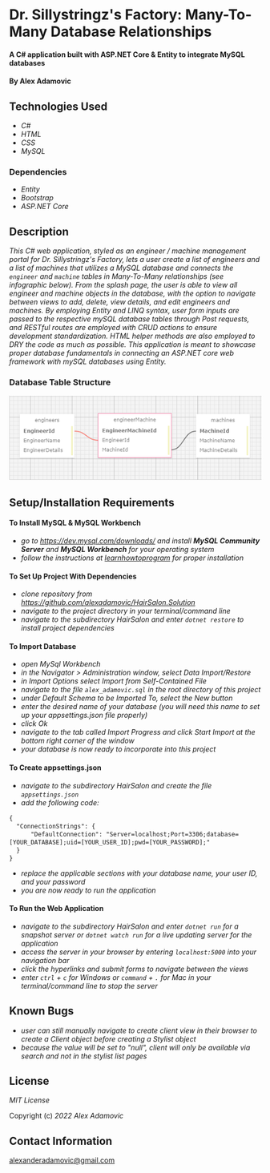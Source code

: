 # Dr. Sillystringz's Factory: Many-To-Many Database Relationships

#### A C# application built with ASP.NET Core & Entity to integrate MySQL databases

#### By Alex Adamovic

## Technologies Used

* _C#_
* _HTML_
* _CSS_
* _MySQL_

### Dependencies

* _Entity_
* _Bootstrap_
* _ASP.NET Core_

## Description

_This C# web application, styled as an engineer / machine management portal for Dr. Sillystringz's Factory, lets a user create a list of engineers and a list of machines that utilizes a MySQL database and connects the ```engineer``` and ```machine``` tables in Many-To-Many relationships (see infographic below). From the splash page, the user is able to view all engineer and machine objects in the database, with the option to navigate between views to add, delete, view details, and edit engineers and machines. By employing Entity and LINQ syntax, user form inputs are passed to the respective mySQL database tables through Post requests, and RESTful routes are employed with CRUD actions to ensure development standardization. HTML helper methods are also employed to DRY the code as much as possible. This application is meant to showcase proper database fundamentals in connecting an ASP.NET core web framework with mySQL databases using Entity._

### Database Table Structure

![image](Factory/wwwroot/img/engineer_machine.png)

## Setup/Installation Requirements

#### To Install MySQL & MySQL Workbench

* _go to https://dev.mysql.com/downloads/ and install **MySQL Community Server** and **MySQL Workbench** for your operating system_
* _follow the instructions at [learnhowtoprogram](https://www.learnhowtoprogram.com/c-and-net/getting-started-with-c/installing-and-configuring-mysql) for proper installation_

#### To Set Up Project With Dependencies

* _clone repository from https://github.com/alexadamovic/HairSalon.Solution_
* _navigate to the project directory in your terminal/command line_
* _navigate to the subdirectory HairSalon and enter ```dotnet restore``` to install project dependencies_

#### To Import Database

* _open MySql Workbench_
* _in the Navigator > Administration window, select Data Import/Restore_
* _in Import Options select Import from Self-Contained File_
* _navigate to the file ```alex_adamovic.sql``` in the root directory of this project_
* _under Default Schema to be Imported To, select the New button_
* _enter the desired name of your database (you will need this name to set up your appsettings.json file properly)_
* _click Ok_
* _navigate to the tab called Import Progress and click Start Import at the bottom right corner of the window_
* _your database is now ready to incorporate into this project_

#### To Create appsettings.json

* _navigate to the subdirectory HairSalon and create the file ```appsettings.json```_
* _add the following code:_
```
{
  "ConnectionStrings": {
      "DefaultConnection": "Server=localhost;Port=3306;database=[YOUR_DATABASE];uid=[YOUR_USER_ID];pwd=[YOUR_PASSWORD];"
  }
}
```
* _replace the applicable sections with your database name, your user ID, and your password_
* _you are now ready to run the application_

#### To Run the Web Application

* _navigate to the subdirectory HairSalon and enter ```dotnet run``` for a snapshot server or ```dotnet watch run``` for a live updating server for the application_
* _access the server in your browser by entering ```localhost:5000``` into your navigation bar_
* _click the hyperlinks and submit forms to navigate between the views_
* _enter ```ctrl``` + ```c``` for Windows or ```command``` + ```.``` for Mac in your terminal/command line to stop the server_

## Known Bugs

* _user can still manually navigate to create client view in their browser to create a Client object before creating a Stylist object_
* _because the value will be set to "null", client will only be available via search and not in the stylist list pages_

## License

_MIT License_

Copyright (c) _2022_ _Alex Adamovic_

## Contact Information

alexanderadamovic@gmail.com